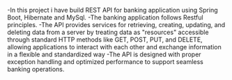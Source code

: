 -In this project i have build REST API for banking application using Spring Boot, Hibernate and MySql. 
-The banking application follows Restful principles. 
-The API provides services for retrieving, creating, updating, and deleting data from a server by treating data as "resources" accessible through standard HTTP methods like GET, POST, PUT, and DELETE, allowing applications to 
interact with each other and exchange information in a flexible and standardized way
-The API is designed with proper exception handling and  optimized performance to support seamless banking operations.
